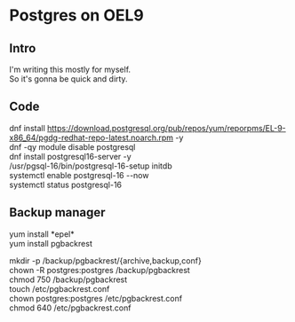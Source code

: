 # Postgres on OEL9
## Intro
I'm writing this mostly for myself.  
So it's gonna be quick and dirty.  
  
## Code
dnf install https://download.postgresql.org/pub/repos/yum/reporpms/EL-9-x86_64/pgdg-redhat-repo-latest.noarch.rpm -y  
dnf -qy module disable postgresql  
dnf install postgresql16-server -y  
/usr/pgsql-16/bin/postgresql-16-setup initdb  
systemctl enable postgresql-16 --now   
systemctl status postgresql-16  
  
## Backup manager  
yum install \*epel\*  
yum install pgbackrest  

mkdir -p /backup/pgbackrest/{archive,backup,conf}  
chown -R postgres:postgres /backup/pgbackrest  
chmod 750 /backup/pgbackrest  
touch /etc/pgbackrest.conf  
chown postgres:postgres /etc/pgbackrest.conf  
chmod 640 /etc/pgbackrest.conf  

